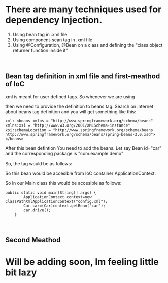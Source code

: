 # There are many techniques used for dependency Injection. 
<ol>
  <li>Using bean tag in .xml file</li>
  <li>Using component-scan tag in .xml file</li>
  <li >Using @Configuration, @Bean on a class and defining the "class object returner function inside it"</li>
</ol>
<br>


<div>
<h2>Bean tag definition in xml file and first-meathod of IoC</h2>
<p>
xml is meant for user defined tags. So whenever we are using 
<beans>
	<bean>
	</bean>
</beans>

then we need to provide the definition to beans tag. Search on internet about beans tag definition 
and you will get something like this:<br>
	<div>
	`xml:
<beans xmlns = "http://www.springframework.org/schema/beans"
   xmlns:xsi = "http://www.w3.org/2001/XMLSchema-instance"
   xsi:schemaLocation = "http://www.springframework.org/schema/beans
			 http://www.springframework.org/schema/beans/spring-beans-3.0.xsd"></beans>`</div>

After this bean defintion You need to add the beans. 
Let say Bean id="car"
and the corresponding package is "com.example.demo"

So, the <bean> tag would be as follows:
<bean id="car" class="com.example.demo.Car"></bean>

So this bean would be accesible from IoC container ApplicationContext.

So in our Main class this would be accesible as follows:<br>
```java:
public static void main(String[] args) {
		ApplicationContext context=new ClassPathXmlApplicationContext("config.xml");
		Car car=(Car)context.getBean("car");
		car.drive();				
	}
```
</p>
</div><br>

<div id="second-meathod">
	<h2>Second Meathod</h2>
	<p>
		<p>
	<h1> Will be adding soon, Im feeling little bit lazy </h1>
</div>


